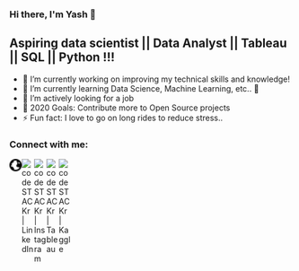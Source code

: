 ### Hi there, I'm Yash 👋
## Aspiring data scientist || Data Analyst || Tableau || SQL || Python !!!

- 🔭 I’m currently working on improving my technical skills and knowledge!
- 🌱 I’m currently learning Data Science, Machine Learning, etc.. 🤣
- 👯 I’m actively looking for a job
- 🥅 2020 Goals: Contribute more to Open Source projects
- ⚡ Fun fact: I love to go on long rides to reduce stress..

### Connect with me:

[<img align="left" alt="codeSTACKr.com" width="22px" src="https://raw.githubusercontent.com/iconic/open-iconic/master/svg/globe.svg" />][website]
[<img align="left" alt="codeSTACKr | LinkedIn" width="22px" src="https://cdn.jsdelivr.net/npm/simple-icons@v3/icons/linkedin.svg" />][linkedin]
[<img align="left" alt="codeSTACKr | Instagram" width="22px" src="https://cdn.jsdelivr.net/npm/simple-icons@v3/icons/instagram.svg" />][instagram]
[<img align="left" alt="codeSTACKr | Tableau" width="22px" src="https://apps.joltteam.com/cdn/brikbuild/tableau-icon-pixel-art-5a5f5c4d755c41916225ab5e.brickImg.jpg" />][tableau]
[<img align="left" alt="codeSTACKr | Kaggle" width="22px" src="https://symbols.getvecta.com/stencil_86/5_kaggle-icon.bc8851495f.jpg" />][kaggle]

<br />

[website]: https://ykr4798.wixsite.com/mysite
[instagram]: https://www.instagram.com/ykr4798
[linkedin]: https://www.linkedin.com/in/yashkumarrao/
[tableau]: https://public.tableau.com/profile/yash.rao#!/
[kaggle]: https://www.kaggle.com/ykr4798
